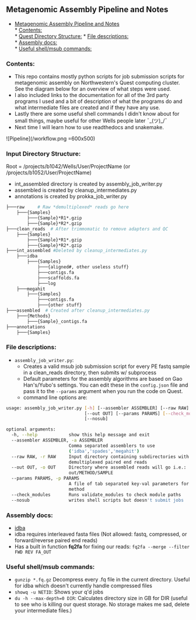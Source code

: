 ## Metagenomic Assembly Pipeline and Notes

* [Metagenomic Assembly Pipeline and Notes](#metagenomic-assembly-pipeline-and-notes)  
         * [Contents:](#contents)  
         * [Quest Directory Structure:](#input-directory-structure)
         * [File descriptions:](#file-descriptions)  
         * [Assembly docs:](#assembly-docs)  
         * [Useful shell/msub commands:](#useful-shellmsub-commands)  

### Contents:
* This repo contains mostly python scripts for job submission scripts for metagenomic assembly on Northwestern's Quest computing cluster. See the diagram below for an overview of what steps were used.  
* I also included links to the documentation for all of the 3rd party programs I used and a bit of description of what the programs do and what intermediate files are created and if they have any use.  
* Lastly there are some useful shell commands I didn't know about for small things, maybe useful for other Wells people later ¯\_(ツ)_/¯
* Next time I will learn how to use readthedocs and snakemake.

![Pipeline](/workflow.png =600x500)


### Input Directory Structure:
Root = /projects/b1042/Wells/User/ProjectName (or /projects/b1052/User/ProjectName)
* int_assembled directory is created by assembly_job_writer.py
* assembled is created by cleanup_intermediates.py
* annotations is created by prokka_job_writer.py

```bash
├───raw     # Raw *demultiplexed* reads go here
    ├───{Samples}  
        ├───{Sample}*R1*.gzip  
        ├───{Sample}*R2*.gzip  
├───clean_reads  # After trimmomatic to remove adapters and QC
    ├───{Samples}  
        ├───{Sample}*R1*.gzip  
        ├───{Sample}*R2*.gzip  
├───int_assembled #Deleted by cleanup_intermediates.py  
    ├───idba  
        ├───{Samples}  
            ├───{aligned#, other useless stuff}  
            ├───contigs.fa  
            ├───scaffolds.fa  
            ├───log  
    ├───megahit  
        ├───{Samples}  
            ├───contigs.fa  
            ├───{other stuff}  
├───assembled  # Created after cleanup_intermediates.py
    ├───{Methods}  
        ├───{Sample}_contigs.fa  
├───annotations  
    ├───{Samples}  
```

### File descriptions:
* `assembly_job_writer.py`:
  * Creates a valid msub job submission script for every PE fastq sample in a clean_reads directory, then submits w/ subprocess
  * Default parameters for the assembly algorithms are based on Gao Han's/Yubo's settings. You can edit these in the `config.json` file and pass it to the `--params` argument when you run the code on Quest.
  * command line options are:
```bash
usage: assembly_job_writer.py [-h] [--assembler ASSEMBLER] [--raw RAW]
                              [--out OUT] [--params PARAMS] [--check_modules]
                              [--nosub]

optional arguments:
  -h, --help            show this help message and exit
  --assembler ASSEMBLER, -a ASSEMBLER
                        Comma separated assemblers to use
                        ('idba','spades','megahit')
  --raw RAW, -r RAW     Input directory containing subdirectories with
                        demultiplexed paired end reads
  --out OUT, -o OUT     Directory where assembled reads will go i.e.:
                        out/METHOD/SAMPLE
  --params PARAMS, -p PARAMS
                        A file of tab separated key-val parameters for each
                        method
  --check_modules       Runs validate_modules to check module paths
  --nosub               writes shell scripts but doesn't submit jobs
```

### Assembly docs:
* [idba](https://github.com/loneknightpy/idba)
* idba requires interleaved fasta files (Not allowed: fastq, compressed, or forward/reverse paired end reads)
* Has a built in function **fq2fa** for fixing our reads: `fq2fa --merge --filter FWD REV FA_OUT`

### Useful shell/msub commands:
* `gunzip *.fq.gz` Decompress every .fq file in the current directory. Useful for idba which doesn't currently handle compressed files
* `showq -u NETID`: Shows your q'd jobs
* `du -h --max-depth=0 DIR`: Calculates directory size in GB for DIR (useful to see who is killing our quest storage. No storage makes me sad, delete your intermediate files.)
